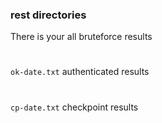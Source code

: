 ### rest directories
There is your all bruteforce results
#
```ok-date.txt``` authenticated results
#
```cp-date.txt``` checkpoint results
